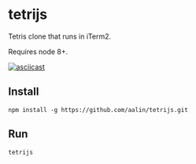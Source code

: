 # tetrijs

Tetris clone that runs in iTerm2.

Requires node 8+.

[![asciicast](https://asciinema.org/a/268952.svg)](https://asciinema.org/a/268952?t=6)

## Install

    npm install -g https://github.com/aalin/tetrijs.git

## Run

    tetrijs

